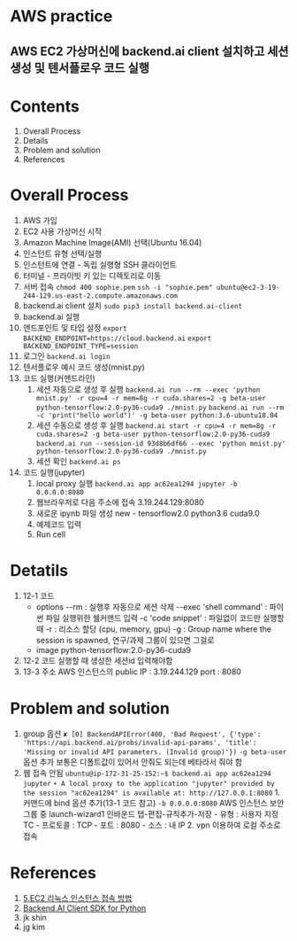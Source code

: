 

AWS practice
=========

AWS EC2 가상머신에 backend.ai client 설치하고 세션 생성 및 텐서플로우 코드 실행     
---------


# Contents  
1. Overall Process
2. Details
3. Problem and solution
4. References

# Overall Process
1. AWS 가입
2. EC2 사용 가상머신 시작
3. Amazon Machine Image(AMI) 선택(Ubuntu 16.04)
4. 인스턴트 유형 선택/실행
5. 인스턴트에 연결 - 독립 실행형 SSH 클라이언트
6. 터미널 - 프라이빗 키 있는 디렉토리로 이동
7. 서버 접속
    `chmod 400 sophie.pem`
    `ssh -i "sophie.pem" ubuntu@ec2-3-19-244-129.us-east-2.compute.amazonaws.com`
7. backend.ai client 설치
    `sudo pip3 install backend.ai-client`
8. backend.ai 실행
9. 엔드포인트 및 타입 설정
    `export BACKEND_ENDPOINT=https://cloud.backend.ai`
    `export BACKEND_ENDPOINT_TYPE=session`
10. 로그인
    `backend.ai login`
11. 텐서플로우 예시 코드 생성(mnist.py)
12. 코드 실행(커맨드라인)
    1. 세션 자동으로 생성 후 실행
     `backend.ai run --rm --exec 'python mnist.py' -r cpu=4 -r mem=8g -r cuda.shares=2 -g beta-user python-tensorflow:2.0-py36-cuda9 ./mnist.py`
     `backend.ai run --rm -c 'print("hello world")' -g beta-user python:3.6-ubuntu18.04`
    2. 세션 수동으로 생성 후 실행
     `backend.ai start -r cpu=4 -r mem=8g -r cuda.shares=2 -g beta-user python-tensorflow:2.0-py36-cuda9`
     `backend.ai run --session-id 93d8b6df66 --exec 'python mnist.py' python-tensorflow:2.0-py36-cuda9 ./mnist.py`
    3. 세션 확인
     `backend.ai ps`
13. 코드 실행(jupyter)
    1. local proxy 실행
     `backend.ai app ac62ea1294 jupyter -b 0.0.0.0:8080`
    2. 웹브라우저로 다음 주소에 접속
     3.19.244.129:8080
    3. 새로운 ipynb 파일 생성
     new - tensorflow2.0 python3.6 cuda9.0
    4. 예제코드 입력
    5. Run cell


# Detatils
1. 12-1 코드
    * options
     --rm : 실행후 자동으로 세션 삭제
     --exec 'shell command' : 파이썬 파일 실행위한 쉘커맨드 입력
     -c 'code snippet' : 파일없이 코드만 실행할 때
     -r : 리소스 할당 (cpu, memory, gpu)
     -g : Group name where the session is spawned, 연구/과제 그룹이 있으면 그걸로
    * image 
     python-tensorflow:2.0-py36-cuda9
2. 12-2 코드
    실행할 때 생성한 세션id 입력해야함
3. 13-3 주소
    AWS 인스턴스의 public IP : 3.19.244.129
    port : 8080

# Problem and solution
1. group 옵션
    `✘ [0] BackendAPIError(400, 'Bad Request', {'type': 'https://api.backend.ai/probs/invalid-api-params', 'title': 'Missing or invalid API parameters. (Invalid group)'})`
    `-g beta-user` 옵션 추가
    보통은 디폴트값이 있어서 안줘도 되는데 베타라서 줘야 함
2. 웹 접속 안됨
    `ubuntu@ip-172-31-25-152:~$ backend.ai app ac62ea1294 jupyter`
    `∙ A local proxy to the application "jupyter" provided by the session "ac62ea1294" is available at: http://127.0.0.1:8080`
    1. 
    커맨드에 bind 옵션 추가(13-1 코드 참고)
        `-b 0.0.0.0:8080`
    AWS 인스턴스 보안그룹 중 launch-wizard1
    인바운드 탭-편집-규칙추가-저장
        - 유형 : 사용자 지정 TC
        - 프로토콜 : TCP
        - 포트 : 8080
        - 소스 : 내 IP
    2. vpn 이용하여 로컬 주소로 접속


 
# References
1. [5.EC2 리눅스 인스턴스 접속 방법](https://goddaehee.tistory.com/181)
2. [Backend.AI Client SDK for Python](https://docs.client-py.backend.ai/en/19.09/cli/sessions.html)
3. jk shin
4. jg kim
